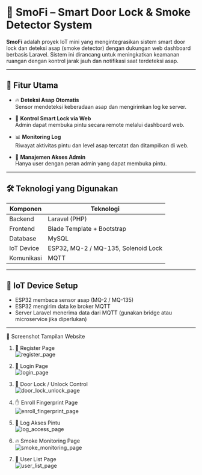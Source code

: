 # 🔐 SmoFi – Smart Door Lock & Smoke Detector System

**SmoFi** adalah proyek IoT mini yang mengintegrasikan sistem smart door lock dan deteksi asap (smoke detector) dengan dukungan web dashboard berbasis Laravel. Sistem ini dirancang untuk meningkatkan keamanan ruangan dengan kontrol jarak jauh dan notifikasi saat terdeteksi asap.

---

## 🚀 Fitur Utama

- 🔥 **Deteksi Asap Otomatis**  
  Sensor mendeteksi keberadaan asap dan mengirimkan log ke server.

- 🔐 **Kontrol Smart Lock via Web**  
  Admin dapat membuka pintu secara remote melalui dashboard web.

- 📊 **Monitoring Log**  
  Riwayat aktivitas pintu dan level asap tercatat dan ditampilkan di web.

- 👤 **Manajemen Akses Admin**  
  Hanya user dengan peran admin yang dapat membuka pintu.

---

## 🛠️ Teknologi yang Digunakan

| Komponen       | Teknologi               |
|----------------|--------------------------|
| Backend        | Laravel (PHP)            |
| Frontend       | Blade Template + Bootstrap |
| Database       | MySQL                    |
| IoT Device     | ESP32, MQ-2 / MQ-135, Solenoid Lock |
| Komunikasi     | MQTT                     |

---

## 🔌 IoT Device Setup

- ESP32 membaca sensor asap (MQ-2 / MQ-135)
- ESP32 mengirim data ke broker MQTT
- Server Laravel menerima data dari MQTT (gunakan bridge atau microservice jika diperlukan)

---

📸 Screenshot Tampilan Website

1. 📝 Register Page  
   ![register_page](https://github.com/user-attachments/assets/37318707-661d-4019-85ca-d5d7c2fd6313)

2. 🔐 Login Page  
   ![login_page](https://github.com/user-attachments/assets/8f1ce761-c42c-4706-9f85-553ab0e247fb)

3. 🚪 Door Lock / Unlock Control  
   ![door_lock_unlock_page](https://github.com/user-attachments/assets/d6397f6c-b689-4091-95bd-1dbc092b1b3a)

4. ✋ Enroll Fingerprint Page  
   ![enroll_fingerprint_page](https://github.com/user-attachments/assets/e6c4c15d-9a27-4ea4-817c-667424a9c0d1)

5. 📑 Log Akses Pintu  
   ![log_access_page](https://github.com/user-attachments/assets/4decfef1-8bd5-4fb6-825f-462cca110433)

6. 🔥 Smoke Monitoring Page  
   ![smoke_monitoring_page](https://github.com/user-attachments/assets/7aa3fa75-a090-42cf-bb21-f152ddb5a116)

7. 👤 User List Page  
   ![user_list_page](https://github.com/user-attachments/assets/da83876c-03f1-4fa4-89c5-b80034f8db1c)
